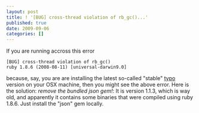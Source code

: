 ```yaml
---
layout: post
title: ! '[BUG] cross-thread violation of rb_gc()...'
published: true
date: 2009-09-06
categories: []
---
```

<p>If you are running accross this error</p>

```
[BUG] cross-thread violation of rb_gc()
ruby 1.8.6 (2008-08-11) [universal-darwin9.0]
```

because, say, you are are installing the latest so-called "stable" <a href="http://github.com/fdv/typo/tree/master">typo</a> version on your OSX machine, then you might see the above error. Here is the solution: <em>remove the bundled json gem!</em>: It is version 1.1.3, which is way old, and apparently it contains some binaries that were compiled using ruby 1.8.6. Just install the "json" gem locally.</p>
